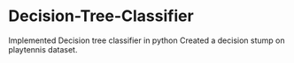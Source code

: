 # Decision-Tree-Classifier
Implemented Decision tree classifier in python 
Created a decision stump on playtennis dataset.
